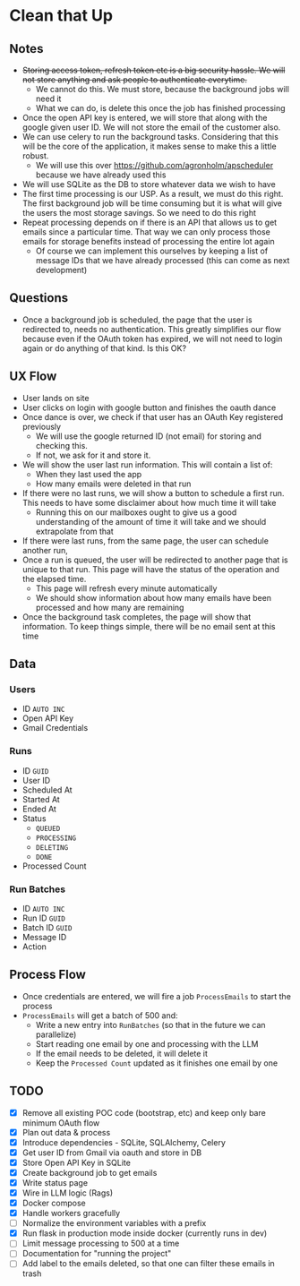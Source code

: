 # Clean that Up 

## Notes

- ~~Storing access token, refresh token etc is a big security hassle. We will not
  store anything and ask people to authenticate everytime.~~
  - We cannot do this. We must store, because the background jobs will need it
  - What we can do, is delete this once the job has finished processing
- Once the open API key is entered, we will store that along with the google
  given user ID. We will not store the email of the customer also.
- We can use celery to run the background tasks. Considering that this will be
  the core of the application, it makes sense to make this a little robust.
    - We will use this over https://github.com/agronholm/apscheduler because we
      have already used this
- We will use SQLite as the DB to store whatever data we wish to have
- The first time processing is our USP. As a result, we must do this right. The
  first background job will be time consuming but it is what will give the users
  the most storage savings. So we need to do this right
- Repeat processing depends on if there is an API that allows us to get emails
  since a particular time. That way we can only process those emails for storage
  benefits instead of processing the entire lot again
    - Of course we can implement this ourselves by keeping a list of message
      IDs that we have already processed (this can come as next development)

## Questions

- Once a background job is scheduled, the page that the user is redirected to,
  needs no authentication. This greatly simplifies our flow because even if the
  OAuth token has expired, we will not need to login again or do anything of
  that kind. Is this OK? 

## UX Flow

- User lands on site
- User clicks on login with google button and finishes the oauth dance
- Once dance is over, we check if that user has an OAuth Key registered
  previously
  - We will use the google returned ID (not email) for storing and checking
    this.
  - If not, we ask for it and store it.
- We will show the user last run information. This will contain a list of:
  - When they last used the app
  - How many emails were deleted in that run
- If there were no last runs, we will show a button to schedule a first run.
  This needs to have some disclaimer about how much time it will take
    - Running this on our mailboxes ought to give us a good understanding of
      the amount of time it will take and we should extrapolate from that
- If there were last runs, from the same page, the user can schedule another
  run,
- Once a run is queued, the user will be redirected to another page that is
  unique to that run. This page will have the status of the operation and the
  elapsed time.
    - This page will refresh every minute automatically
    - We should show information about how many emails have been processed and
      how many are remaining
- Once the background task completes, the page will show that information. To
  keep things simple, there will be no email sent at this time 

## Data

### Users

- ID `AUTO INC`
- Open API Key
- Gmail Credentials

### Runs

- ID `GUID`
- User ID
- Scheduled At
- Started At
- Ended At
- Status
  - `QUEUED`
  - `PROCESSING`
  - `DELETING`
  - `DONE`
- Processed Count

### Run Batches

- ID `AUTO INC`
- Run ID `GUID`
- Batch ID `GUID`
- Message ID
- Action

## Process Flow

- Once credentials are entered, we will fire a job `ProcessEmails` to start the process
- `ProcessEmails` will get a batch of 500 and:
  - Write a new entry into `RunBatches` (so that in the future we can parallelize)
  - Start reading one email by one and processing with the LLM
  - If the email needs to be deleted, it will delete it
  - Keep the `Processed Count` updated as it finishes one email by one


## TODO

- [X] Remove all existing POC code (bootstrap, etc) and keep only bare minimum OAuth flow
- [X] Plan out data & process
- [X] Introduce dependencies - SQLite, SQLAlchemy, Celery 
- [X] Get user ID from Gmail via oauth and store in DB
- [X] Store Open API Key in SQLite 
- [X] Create background job to get emails
- [X] Write status page
- [X] Wire in LLM logic (Rags)
- [X] Docker compose
- [X] Handle workers gracefully
- [ ] Normalize the environment variables with a prefix
- [X] Run flask in production mode inside docker (currently runs in dev)
- [ ] Limit message processing to 500 at a time
- [ ] Documentation for "running the project"
- [ ] Add label to the emails deleted, so that one can filter these emails in trash
